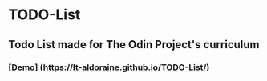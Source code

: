 # TODO-List

## Todo List made for The Odin Project's curriculum

### [Demo] (https://lt-aldoraine.github.io/TODO-List/)
